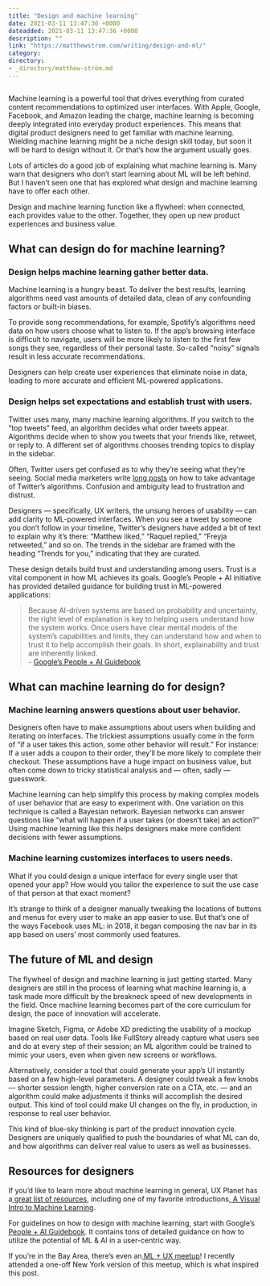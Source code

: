```yaml
---
title: "Design and machine learning"
date: 2021-03-11 13:47:36 +0000
dateadded: 2021-03-11 13:47:36 +0000
description: ""
link: "https://matthewstrom.com/writing/design-and-ml/"
category:
directory:
- _directory/matthew-ström.md
---
```

<figure data-type="image"><img src="https://matthewstrom.com/images/design-ml-1.jpg" alt=""></figure>
<p>Machine learning is a powerful tool that drives everything from curated content recommendations to optimized user interfaces. With Apple, Google, Facebook, and Amazon leading the charge, machine learning is becoming deeply integrated into everyday product experiences. This means that digital product designers need to get familiar with machine learning. Wielding machine learning might be a niche design skill today, but soon it will be hard to design without it. Or that’s how the argument usually goes.</p>
<p>Lots of articles do a good job of explaining what machine learning is. Many warn that designers who don’t start learning about ML will be left behind. But I haven’t seen one that has explored what design and machine learning have to offer each other.</p>
<p>Design and machine learning function like a flywheel: when connected, each provides value to the other. Together, they open up new product experiences and business value.</p>
<h2 id="what-can-design-do-for-machine-learning%3F">What can design do for machine learning?</h2>
<h3 id="design-helps-machine-learning-gather-better-data.">Design helps machine learning gather better data.</h3>
<p>Machine learning is a hungry beast. To deliver the best results, learning algorithms need vast amounts of detailed data, clean of any confounding factors or built-in biases.</p>
<p>To provide song recommendations, for example, Spotify’s algorithms need data on how users choose what to listen to. If the app’s browsing interface is difficult to navigate, users will be more likely to listen to the first few songs they see, regardless of their personal taste. So-called “noisy” signals result in less accurate recommendations.</p>
<p>Designers can help create user experiences that eliminate noise in data, leading to more accurate and efficient ML-powered applications.</p>
<h3 id="design-helps-set-expectations-and-establish-trust-with-users.">Design helps set expectations and establish trust with users.</h3>
<p>Twitter uses many, many machine learning algorithms. If you switch to the “top tweets” feed, an algorithm decides what order tweets appear. Algorithms decide when to show you tweets that your friends like, retweet, or reply to. A different set of algorithms chooses trending topics to display in the sidebar.</p>
<p>Often, Twitter users get confused as to why they’re seeing what they’re seeing. Social media marketers write <a href="https://sproutsocial.com/insights/twitter-algorithm/" target="_blank" rel="noopener">long posts</a> on how to take advantage of Twitter’s algorithms. Confusion and ambiguity lead to frustration and distrust.</p>
<p>Designers — specifically, UX writers, the unsung heroes of usability — can add clarity to ML-powered interfaces. When you see a tweet by someone you don’t follow in your timeline, Twitter’s designers have added a bit of text to explain why it’s there: “Matthew liked,” “Raquel replied,” “Freyja retweeted,” and so on. The trends in the sidebar are framed with the heading “Trends for you,” indicating that they are curated.</p>
<p>These design details build trust and understanding among users. Trust is a vital component in how ML achieves its goals. Google’s People + AI initiative has provided detailed guidance for building trust in ML-powered applications:</p>
<blockquote>
<p>Because AI-driven systems are based on probability and uncertainty, the right level of explanation is key to helping users understand how the system works. Once users have clear mental models of the system’s capabilities and limits, they can understand how and when to trust it to help accomplish their goals. In short, explainability and trust are inherently linked.<br>
- <a href="https://pair.withgoogle.com/chapter/explainability-trust/" target="_blank" rel="noopener">Google’s People + AI Guidebook</a></p>
</blockquote>
<h2 id="what-can-machine-learning-do-for-design%3F">What can machine learning do for design?</h2>
<h3 id="machine-learning-answers-questions-about-user-behavior.">Machine learning answers questions about user behavior.</h3>
<p>Designers often have to make assumptions about users when building and iterating on interfaces. The trickiest assumptions usually come in the form of “if a user takes this action, some other behavior will result.” For instance: If a user adds a coupon to their order, they’ll be more likely to complete their checkout. These assumptions have a huge impact on business value, but often come down to tricky statistical analysis and — often, sadly — guesswork.</p>
<p>Machine learning can help simplify this process by making complex models of user behavior that are easy to experiment with. One variation on this technique is called a Bayesian network. Bayesian networks can answer questions like “what will happen if a user takes (or doesn’t take) an action?” Using machine learning like this helps designers make more confident decisions with fewer assumptions.</p>
<h3 id="machine-learning-customizes-interfaces-to-users-needs.">Machine learning customizes interfaces to users needs.</h3>
<p>What if you could design a unique interface for every single user that opened your app? How would you tailor the experience to suit the use case of that person at that exact moment?</p>
<p>It’s strange to think of a designer manually tweaking the locations of buttons and menus for every user to make an app easier to use. But that’s one of the ways Facebook uses ML: in 2018, it began composing the nav bar in its app based on users’ most commonly used features.</p>
<h2 id="the-future-of-ml-and-design">The future of ML and design</h2>
<p>The flywheel of design and machine learning is just getting started. Many designers are still in the process of learning what machine learning is, a task made more difficult by the breakneck speed of new developments in the field. Once machine learning becomes part of the core curriculum for design, the pace of innovation will accelerate.</p>
<p>Imagine Sketch, Figma, or Adobe XD predicting the usability of a mockup based on real user data. Tools like FullStory already capture what users see and do at every step of their session; an ML algorithm could be trained to mimic your users, even when given new screens or workflows.</p>
<p>Alternatively, consider a tool that could generate your app’s UI instantly based on a few high-level parameters. A designer could tweak a few knobs — shorter session length, higher conversion rate on a CTA, etc. — and an algorithm could make adjustments it thinks will accomplish the desired output. This kind of tool could make UI changes on the fly, in production, in response to real user behavior.</p>
<p>This kind of blue-sky thinking is part of the product innovation cycle. Designers are uniquely qualified to push the boundaries of what ML can do, and how algorithms can deliver real value to users as well as businesses.</p>
<h2 id="resources-for-designers">Resources for designers</h2>
<p>If you’d like to learn more about machine learning in general, UX Planet has a<a href="https://uxplanet.org/designer-friendly-resources-to-study-ai-and-machine-learning-1-6106e257faeb" target="_blank" rel="noopener"> great list of resources</a>, including one of my favorite introductions,<a href="http://www.r2d3.us/visual-intro-to-machine-learning-part-1/" target="_blank" rel="noopener"> A Visual Intro to Machine Learning</a>.</p>
<p>For guidelines on how to design with machine learning, start with Google’s<a href="https://pair.withgoogle.com/" target="_blank" rel="noopener"> People + AI Guidebook</a>. It contains tons of detailed guidance on how to utilize the potential of ML &amp; AI in a user-centric way.</p>
<p>If you’re in the Bay Area, there’s even an<a href="https://www.meetup.com/MLUXSF/" target="_blank" rel="noopener"> ML + UX meetup</a>! I recently attended a one-off New York version of this meetup, which is what inspired this post.</p>
